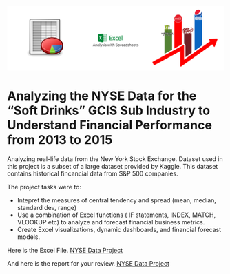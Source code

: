 ![NYSE Data Analysis](https://github.com/nsikan-udoma/NYSE-Data-Project/blob/main/Project%20Cover%20Image.png)

# Analyzing the NYSE Data for the “Soft Drinks” GCIS Sub Industry to Understand Financial Performance from 2013 to 2015

Analyzing real-life data from the New York Stock Exchange. Dataset used in this project is a subset of a large dataset provided by Kaggle. This dataset contains historical fincancial data from S&P 500 companies.

The project tasks were to:
- Intepret the measures of central tendency and spread (mean, median, standard dev, range)
- Use a combination of Excel functions ( IF statements, INDEX, MATCH, VLOOKUP etc) to analyze and forecast financial business metrics.
- Create Excel visualizations, dynamic dashboards, and financial forecast models.

Here is the Excel File.
[NYSE Data Project](../main/nyse-data-project-submission%20-%20Nsikan%20Udoma.pptx)

And here is the report for your review.
[NYSE Data Project](../main/nyse-data-project-submission%20-%20Nsikan%20Udoma.pptx)
